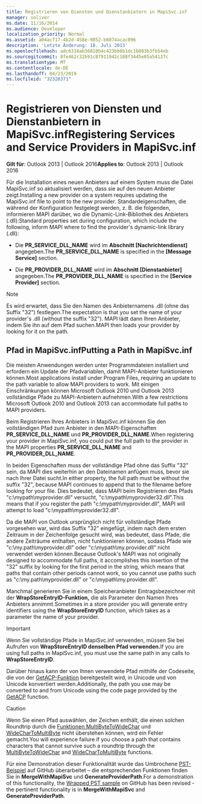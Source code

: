 ```yaml
---
title: Registrieren von Diensten und Dienstanbietern in MapiSvc.inf
manager: soliver
ms.date: 11/16/2014
ms.audience: Developer
localization_priority: Normal
ms.assetid: a04acf17-4b2d-458e-9852-b6074acac096
description: 'Letzte Änderung: 18. Juli 2013'
ms.openlocfilehash: adc6318ab36818b4c423bb6b1dc1b083b3fb54eb
ms.sourcegitcommit: 8fe462c32b91c87911942c188f3445e85a54137c
ms.translationtype: MT
ms.contentlocale: de-DE
ms.lasthandoff: 04/23/2019
ms.locfileid: "32328371"
---
```

# <a name="registering-services-and-service-providers-in-mapisvcinf"></a><span data-ttu-id="49dc3-103">Registrieren von Diensten und Dienstanbietern in MapiSvc.inf</span><span class="sxs-lookup"><span data-stu-id="49dc3-103">Registering Services and Service Providers in MapiSvc.inf</span></span>

 
  
<span data-ttu-id="49dc3-104">**Gilt für**: Outlook 2013 | Outlook 2016</span><span class="sxs-lookup"><span data-stu-id="49dc3-104">**Applies to**: Outlook 2013 | Outlook 2016</span></span> 
  
<span data-ttu-id="49dc3-105">Für die Installation eines neuen Anbieters auf einem System muss die Datei MapiSvc.inf so aktualisiert werden, dass sie auf den neuen Anbieter zeigt.</span><span class="sxs-lookup"><span data-stu-id="49dc3-105">Installing a new provider on a system requires updating the MapiSvc.inf file to point to the new provider.</span></span> <span data-ttu-id="49dc3-106">Standardeigenschaften, die während der Konfiguration festgelegt werden, z. B. die folgenden, informieren MAPI darüber, wo die Dynamic-Link-Bibliothek des Anbieters (.dll):</span><span class="sxs-lookup"><span data-stu-id="49dc3-106">Standard properties set during configuration, which include the following, inform MAPI where to find the provider's dynamic-link library (.dll):</span></span>
  
- <span data-ttu-id="49dc3-107">Die **PR_SERVICE_DLL_NAME** wird im **Abschnitt [Nachrichtendienst]** angegeben.</span><span class="sxs-lookup"><span data-stu-id="49dc3-107">The **PR_SERVICE_DLL_NAME** is specified in the **[Message Service]** section.</span></span> 
    
- <span data-ttu-id="49dc3-108">Die **PR_PROVIDER_DLL_NAME** wird im **Abschnitt [Dienstanbieter]** angegeben.</span><span class="sxs-lookup"><span data-stu-id="49dc3-108">The **PR_PROVIDER_DLL_NAME** is specified in the **[Service Provider]** section.</span></span> 
    
> [!NOTE]
> <span data-ttu-id="49dc3-109">Es wird erwartet, dass Sie den Namen des Anbieternamens .dll (ohne das Suffix "32") festlegen.</span><span class="sxs-lookup"><span data-stu-id="49dc3-109">The expectation is that you set the name of your provider's .dll (without the suffix "32").</span></span> <span data-ttu-id="49dc3-110">MAPI lädt dann Ihren Anbieter, indem Sie ihn auf dem Pfad suchen.</span><span class="sxs-lookup"><span data-stu-id="49dc3-110">MAPI then loads your provider by looking for it on the path.</span></span> 
  
## <a name="putting-a-path-in-mapisvcinf"></a><span data-ttu-id="49dc3-111">Pfad in MapiSvc.inf</span><span class="sxs-lookup"><span data-stu-id="49dc3-111">Putting a Path in MapiSvc.inf</span></span>

<span data-ttu-id="49dc3-112">Die meisten Anwendungen werden unter Programmdateien installiert und erfordern ein Update der Pfadvariablen, damit MAPI-Anbieter funktionieren können.</span><span class="sxs-lookup"><span data-stu-id="49dc3-112">Most applications install under Program Files, requiring an update to the path variable to allow MAPI providers to work.</span></span> <span data-ttu-id="49dc3-113">Mit einigen Einschränkungen können Microsoft Outlook 2010 und Outlook 2013 vollständige Pfade zu MAPI-Anbietern aufnehmen.</span><span class="sxs-lookup"><span data-stu-id="49dc3-113">With a few restrictions Microsoft Outlook 2010 and Outlook 2013 can accommodate full paths to MAPI providers.</span></span>
  
<span data-ttu-id="49dc3-114">Beim Registrieren Ihres Anbieters in MapiSvc.inf können Sie den vollständigen Pfad zum Anbieter in den MAPI-Eigenschaften **PR_SERVICE_DLL_NAME** und **PR_PROVIDER_DLL_NAME**.</span><span class="sxs-lookup"><span data-stu-id="49dc3-114">When registering your provider in MapiSvc.inf, you could put the full path to the provider in the MAPI properties **PR_SERVICE_DLL_NAME** and **PR_PROVIDER_DLL_NAME**.</span></span>
  
<span data-ttu-id="49dc3-115">In beiden Eigenschaften muss der vollständige Pfad ohne das Suffix "32" sein, da MAPI dies weiterhin an den Dateinamen anfügen muss, bevor sie nach Ihrer Datei sucht.</span><span class="sxs-lookup"><span data-stu-id="49dc3-115">In either property, the full path must be without the suffix "32", because MAPI continues to append that to the filename before looking for your file.</span></span> <span data-ttu-id="49dc3-116">Dies bedeutet, dass MAPI beim Registrieren des Pfads "c:\mypath\myprovider.dll" versucht, "c:\mypath\myprovider32.dll".</span><span class="sxs-lookup"><span data-stu-id="49dc3-116">This means that if you register the path "c:\mypath\myprovider.dll", MAPI will attempt to load "c:\mypath\myprovider32.dll".</span></span>
  
<span data-ttu-id="49dc3-117">Da die MAPI von Outlook ursprünglich nicht für vollständige Pfade vorgesehen war, wird das Suffix "32" eingefügt, indem nach dem ersten Zeitraum in der Zeichenfolge gesucht wird, was bedeutet, dass Pfade, die andere Zeiträume enthalten, nicht funktionieren können, sodass Pfade wie "c:\my.path\myprovider.dll" oder "c:\mypath\my.provider.dll" nicht verwendet werden können.</span><span class="sxs-lookup"><span data-stu-id="49dc3-117">Because Outlook's MAPI was not originally designed to accommodate full paths, it accomplishes this insertion of the "32" suffix by looking for the first period in the string, which means that paths that contain other periods cannot work, so you cannot use paths such as "c:\my.path\myprovider.dll" or "c:\mypath\my.provider.dll".</span></span>
  
<span data-ttu-id="49dc3-118">Manchmal generieren Sie in einem Speicheranbieter Eintragsbezeichner mit der **WrapStoreEntryID-Funktion,** die als Parameter den Namen Ihres Anbieters annimmt.</span><span class="sxs-lookup"><span data-stu-id="49dc3-118">Sometimes in a store provider you will generate entry identifiers using the **WrapStoreEntryID** function, which takes as a parameter the name of your provider.</span></span> 
  
> [!IMPORTANT]
> <span data-ttu-id="49dc3-119">Wenn Sie vollständige Pfade in MapiSvc.inf verwenden, müssen Sie bei Aufrufen von **WrapStoreEntryID denselben Pfad verwenden.**</span><span class="sxs-lookup"><span data-stu-id="49dc3-119">If you are using full paths in MapiSvc.inf, you must use the same path in any calls to **WrapStoreEntryID**.</span></span> 
  
<span data-ttu-id="49dc3-120">Darüber hinaus kann der von Ihnen verwendete Pfad mithilfe der Codeseite, die von der [GetACP-Funktion](https://msdn.microsoft.com/library/windows/desktop/dd318070%28v=vs.85%29.aspx/) bereitgestellt wird, in Unicode und von Unicode konvertiert werden.</span><span class="sxs-lookup"><span data-stu-id="49dc3-120">Additionally, the path you use may be converted to and from Unicode using the code page provided by the [GetACP](https://msdn.microsoft.com/library/windows/desktop/dd318070%28v=vs.85%29.aspx/) function.</span></span> 
  
> [!CAUTION]
> <span data-ttu-id="49dc3-121">Wenn Sie einen Pfad auswählen, der Zeichen enthält, die einen solchen Roundtrip durch die [Funktionen MultiByteToWideChar](https://msdn.microsoft.com/library/windows/desktop/dd319072%28v=vs.85%29.aspx/) und [WideCharToMultiByte](https://msdn.microsoft.com/library/windows/desktop/dd374130%28v=vs.85%29.aspx/) nicht überstehen können, wird ein Fehler gemacht.</span><span class="sxs-lookup"><span data-stu-id="49dc3-121">You will experience failure if you choose a path that contains characters that cannot survive such a roundtrip through the [MultiByteToWideChar](https://msdn.microsoft.com/library/windows/desktop/dd319072%28v=vs.85%29.aspx/) and [WideCharToMultiByte](https://msdn.microsoft.com/library/windows/desktop/dd374130%28v=vs.85%29.aspx/) functions.</span></span> 
  
<span data-ttu-id="49dc3-122">Für eine Demonstration dieser Funktionalität wurde das Umbrochene [PST-Beispiel](https://github.com/stephenegriffin/Outlook2010CodeSamples) auf GitHub überarbeitet – die entsprechenden Funktionen finden Sie in **MergeWithMapiSvc** und **GenerateProviderPath**.</span><span class="sxs-lookup"><span data-stu-id="49dc3-122">For a demonstration of this functionality, the [Wrapped PST sample](https://github.com/stephenegriffin/Outlook2010CodeSamples) on GitHub has been revised - the pertinent functionality is in **MergeWithMapiSvc** and **GenerateProviderPath**.</span></span>
  

